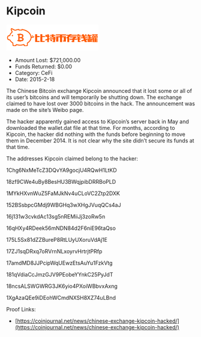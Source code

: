 # Kipcoin
![Kipcoin](/rektimages/Kipcoin.png)
- Amount Lost: $721,000.00
- Funds Returned: $0.00
- Category: CeFi
- Date: 2015-2-18

The Chinese Bitcoin exchange Kipcoin announced that it lost some or all of its user’s bitcoins and will temporarily be shutting down. The exchange claimed to have lost over 3000 bitcoins in the hack. The announcement was made on the site’s Weibo page.  
  
The hacker apparently gained access to Kipcoin’s server back in May and downloaded the wallet.dat file at that time. For months, according to Kipcoin, the hacker did nothing with the funds before beginning to move them in December 2014. It is not clear why the site didn’t secure its funds at that time.  
  
The addresses Kipcoin claimed belong to the hacker:  
  
1Chg6NxMeTcZ3DQvYA9gocjU4RQwH1LtKD

18zf9CWe4uBy8BesHU3BWqjpibDRRBoPLD

1MYkHXvnWuZ5FaMJkNv4uCLoVC2Ztp2DXK

152BSsbpcGMdj9WBGHq3wXHgJVuqQCs4aJ

16j131w3cvkdAc13sg5nREMiiJj3zoRw5n

16qHXy4RDeek56mNDN84d2F6niE96taQso

175L5Sx81dZZBureP8RtLUyUXoruVdAj1E

17ZJ1sqDRxq7oRVrnNLxoyrvHrtrjtPRfp

17amdMD8JJPcipWqUEwzEtsAuYu1FzkVtg

181qVdiaCcJmzGJV9PEobeYYnkC25PyJdT

18ncsALSWGWRG3JK6yio4PXoiWBbvxAxng

1XgAzaQEe9iDEohWCmdNXSH8XZ74uLBnd


Proof Links:
- [https://coinjournal.net/news/chinese-exchange-kipcoin-hacked/](https://coinjournal.net/news/chinese-exchange-kipcoin-hacked/)


